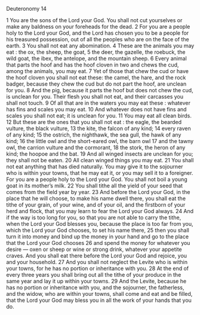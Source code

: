 Deuteronomy 14

1	You are the sons of the Lord your God. You shall not cut yourselves or make any baldness on your foreheads for the dead.
2	For you are a people holy to the Lord your God, and the Lord has chosen you to be a people for his treasured possession, out of all the peoples who are on the face of the earth.
3	You shall not eat any abomination.
4	These are the animals you may eat : the ox, the sheep, the goat,
5	the deer, the gazelle, the roebuck, the wild goat, the ibex, the antelope, and the mountain sheep.
6	Every animal that parts the hoof and has the hoof cloven in two and chews the cud, among the animals, you may eat.
7	Yet of those that chew the cud or have the hoof cloven you shall not eat these: the camel, the hare, and the rock badger, because they chew the cud but do not part the hoof, are unclean for you.
8	And the pig, because it parts the hoof but does not chew the cud, is unclean for you. Their flesh you shall not eat, and their carcasses you shall not touch.
9	Of all that are in the waters you may eat these : whatever has fins and scales you may eat.
10	And whatever does not have fins and scales you shall not eat; it is unclean for you.
11	You may eat all clean birds.
12	But these are the ones that you shall not eat : the eagle, the bearded vulture, the black vulture,
13	the kite, the falcon of any kind;
14	every raven of any kind;
15	the ostrich, the nighthawk, the sea gull, the hawk of any kind;
16	the little owl and the short-eared owl, the barn owl
17	and the tawny owl, the carrion vulture and the cormorant,
18	the stork, the heron of any kind; the hoopoe and the bat.
19	And all winged insects are unclean for you; they shall not be eaten.
20	All clean winged things you may eat.
21	You shall not eat anything that has died naturally. You may give it to the sojourner who is within your towns, that he may eat it, or you may sell it to a foreigner. For you are a people holy to the Lord your God. You shall not boil a young goat in its mother’s milk.
22	You shall tithe all the yield of your seed that comes from the field year by year.
23	And before the Lord your God, in the place that he will choose, to make his name dwell there, you shall eat the tithe of your grain, of your wine, and of your oil, and the firstborn of your herd and flock, that you may learn to fear the Lord your God always.
24	And if the way is too long for you, so that you are not able to carry the tithe, when the Lord your God blesses you, because the place is too far from you, which the Lord your God chooses, to set his name there,
25	then you shall turn it into money and bind up the money in your hand and go to the place that the Lord your God chooses
26	and spend the money for whatever you desire — oxen or sheep or wine or strong drink, whatever your appetite craves. And you shall eat there before the Lord your God and rejoice, you and your household.
27	And you shall not neglect the Levite who is within your towns, for he has no portion or inheritance with you.
28	At the end of every three years you shall bring out all the tithe of your produce in the same year and lay it up within your towns.
29	And the Levite, because he has no portion or inheritance with you, and the sojourner, the fatherless, and the widow, who are within your towns, shall come and eat and be filled, that the Lord your God may bless you in all the work of your hands that you do.


